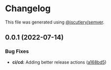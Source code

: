 # Changelog

This file was generated using [@jscutlery/semver](https://github.com/jscutlery/semver).

## 0.0.1 (2022-07-14)


### Bug Fixes

* **ci/cd:** Adding better release actions ([a168bd5](https://github.com/anatine/zod-plugins/commit/a168bd57ac64056b318f510b9f945721cf888317))
